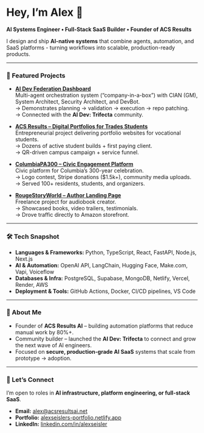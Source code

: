 # Hey, I’m Alex 👋  
**AI Systems Engineer • Full-Stack SaaS Builder • Founder of ACS Results**

I design and ship **AI-native systems** that combine agents, automation, and SaaS platforms - turning workflows into scalable, production-ready products.

---

### 🚀 Featured Projects

- **[AI Dev Federation Dashboard](https://aidevfederationdashboard.netlify.app/)**  
  Multi-agent orchestration system (“company-in-a-box”) with CIAN (GM), System Architect, Security Architect, and DevBot.  
  → Demonstrates planning → validation → execution → repo patching.  
  → Connected with the **AI Dev: Trifecta** community.

- **[ACS Results – Digital Portfolios for Trades Students](https://acsresults.netlify.app)**  
  Entrepreneurial project delivering portfolio websites for vocational students.  
  → Dozens of active student builds + first paying client.  
  → QR-driven campus campaign + service funnel.

- **[ColumbiaPA300 – Civic Engagement Platform](https://columbiapa300.netlify.app/)**  
  Civic platform for Columbia’s 300-year celebration.  
  → Logo contest, Stripe donations ($1.5k+), community media uploads.  
  → Served 100+ residents, students, and organizers.

- **[RougeStoryWorld – Author Landing Page](https://rougestorybookworld.netlify.app/)**  
  Freelance project for audiobook creator.  
  → Showcased books, video trailers, testimonials.  
  → Drove traffic directly to Amazon storefront.

---

### 🛠 Tech Snapshot

- **Languages & Frameworks:** Python, TypeScript, React, FastAPI, Node.js, Next.js  
- **AI & Automation:** OpenAI API, LangChain, Hugging Face, Make.com, Vapi, Voiceflow  
- **Databases & Infra:** PostgreSQL, Supabase, MongoDB, Netlify, Vercel, Render, AWS  
- **Deployment & Tools:** GitHub Actions, Docker, CI/CD pipelines, VS Code  

---

### 📌 About Me

- Founder of **ACS Results AI** – building automation platforms that reduce manual work by 80%+.  
- Community builder – launched the **AI Dev: Trifecta** to connect and grow the next wave of AI engineers.  
- Focused on **secure, production-grade AI SaaS** systems that scale from prototype → adoption.

---

### 🤝 Let’s Connect

I’m open to roles in **AI infrastructure, platform engineering, or full-stack SaaS**.  
- **Email:** alex@acsresultsai.net  
- **Portfolio:** [alexseislers-portfolio.netlify.app](https://alexseislers-portfolio.netlify.app)  
- **LinkedIn:** [linkedin.com/in/alexseisler](https://linkedin.com/in/alexseisler)  
